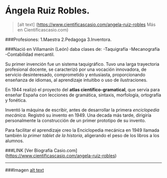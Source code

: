 # Ángela Ruiz Robles. 
>[alt text] (https://www.cientificascasio.com/angela-ruiz-robles Más en Cientificascasio.com)

###Profesiones:
1.Maestra
2.Pedagoga
3.Inventora.


###Nació en Villamanín (León) daba clases de:
-Taquigrafía
-Mecanografía
-Contabilidad mercantil.


Su primer invención fue un sistema taquigráfico. Tuvo una larga trayectoria profesional docente, se caracterizó por una vocación innovadora, de servicio desinteresado, comprometido y entusiasta, proporcionando enseñanza de idiomas, al aprendizaje intuitibo o uso de ilustraciones.

En 1944 realizó el proyecto del **atlas científico-gramatical**, que servía para enseñar España con lecciones de gramática, sintaxis, morfología, ortografía y fonética.

Inventó la máquina de escribir, antes de desarrollar la primera _enciclopedia mecánica._ Registró su invento en 1949. Una decada más tarde, dirigiría personalmente la construcción de un primer prototipo de su invento.

Para facilitar el aprendizaje creo la Enciclopedia mecánica en 1949 llamada también *la primer tablet de la historia*, aligerando el peso de los libros a los alumnos. 

###LINK
[Ver Biografía Casio.com] (https://www.cientificascasio.com/angela-ruiz-robles)


___


###Imagen
[alt text](https://github.com/angelesrey/angelesrey.github.io/blob/main/EDC/superHeroinas/Superheroinas/angelaR.jpg "Angela Ruiz junto a la enciclopedia mecánica")